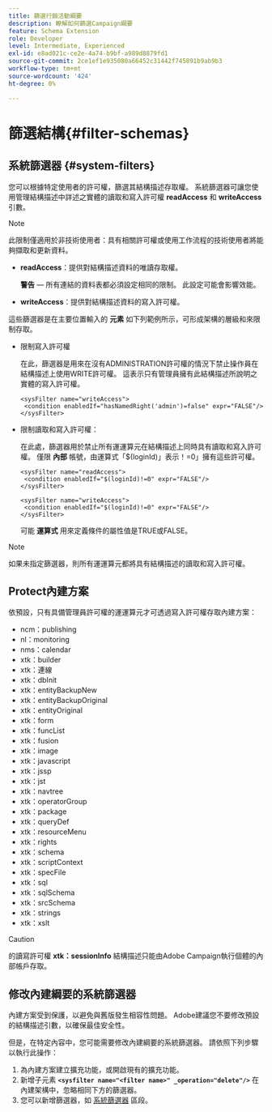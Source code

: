 ```yaml
---
title: 篩選行銷活動綱要
description: 瞭解如何篩選Campaign綱要
feature: Schema Extension
role: Developer
level: Intermediate, Experienced
exl-id: e8ad021c-ce2e-4a74-b9bf-a989d8879fd1
source-git-commit: 2ce1ef1e935080a66452c31442f745891b9ab9b3
workflow-type: tm+mt
source-wordcount: '424'
ht-degree: 0%

---
```


# 篩選結構{#filter-schemas}

## 系統篩選器 {#system-filters}

您可以根據特定使用者的許可權，篩選其結構描述存取權。 系統篩選器可讓您使用管理結構描述中詳述之實體的讀取和寫入許可權 **readAccess** 和 **writeAccess** 引數。

>[!NOTE]
>
>此限制僅適用於非技術使用者：具有相關許可權或使用工作流程的技術使用者將能夠擷取和更新資料。

* **readAccess**：提供對結構描述資料的唯讀存取權。

  **警告**  — 所有連結的資料表都必須設定相同的限制。 此設定可能會影響效能。

* **writeAccess**：提供對結構描述資料的寫入許可權。

這些篩選器是在主要位置輸入的 **元素** 如下列範例所示，可形成架構的層級和來限制存取。

* 限制寫入許可權

  在此，篩選器是用來在沒有ADMINISTRATION許可權的情況下禁止操作員在結構描述上使用WRITE許可權。 這表示只有管理員擁有此結構描述所說明之實體的寫入許可權。

  ```
  <sysFilter name="writeAccess">      
   <condition enabledIf="hasNamedRight('admin')=false" expr="FALSE"/>    
  </sysFilter>
  ```

* 限制讀取和寫入許可權：

  在此處，篩選器用於禁止所有運運算元在結構描述上同時具有讀取和寫入許可權。 僅限 **內部** 帳號，由運算式「$(loginId)」表示！=0」擁有這些許可權。

  ```
  <sysFilter name="readAccess"> 
   <condition enabledIf="$(loginId)!=0" expr="FALSE"/>
  </sysFilter>
  
  <sysFilter name="writeAccess">  
   <condition enabledIf="$(loginId)!=0" expr="FALSE"/>
  </sysFilter>
  ```

  可能 **運算式** 用來定義條件的屬性值是TRUE或FALSE。

>[!NOTE]
>
>如果未指定篩選器，則所有運運算元都將具有結構描述的讀取和寫入許可權。

## Protect內建方案

依預設，只有具備管理員許可權的運運算元才可透過寫入許可權存取內建方案：

* ncm：publishing
* nl：monitoring
* nms：calendar
* xtk：builder
* xtk：連線
* xtk：dbInit
* xtk：entityBackupNew
* xtk：entityBackupOriginal
* xtk：entityOriginal
* xtk：form
* xtk：funcList
* xtk：fusion
* xtk：image
* xtk：javascript
* xtk：jssp
* xtk：jst
* xtk：navtree
* xtk：operatorGroup
* xtk：package
* xtk：queryDef
* xtk：resourceMenu
* xtk：rights
* xtk：schema
* xtk：scriptContext
* xtk：specFile
* xtk：sql
* xtk：sqlSchema
* xtk：srcSchema
* xtk：strings
* xtk：xslt

>[!CAUTION]
>
>的讀寫許可權 **xtk：sessionInfo** 結構描述只能由Adobe Campaign執行個體的內部帳戶存取。

## 修改內建綱要的系統篩選器

內建方案受到保護，以避免與舊版發生相容性問題。 Adobe建議您不要修改預設的結構描述引數，以確保最佳安全性。

但是，在特定內容中，您可能需要修改內建綱要的系統篩選器。 請依照下列步驟以執行此操作：

1. 為內建方案建立擴充功能，或開啟現有的擴充功能。
1. 新增子元素 **`<sysfilter name="<filter name>" _operation="delete"/>`** 在內建架構中，忽略相同下方的篩選器。
1. 您可以新增篩選器，如 [系統篩選器](#system-filters) 區段。
